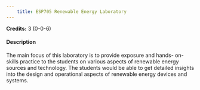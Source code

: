 ```yaml
---
    title: ESP705 Renewable Energy Laboratory
---
```

**Credits:** 3 (0-0-6)



#### Description 
The main focus of this laboratory is to provide exposure and hands- on-skills practice to the students on various aspects of renewable energy sources and technology. The students would be able to get detailed insights into the design and operational aspects of renewable energy devices and systems.